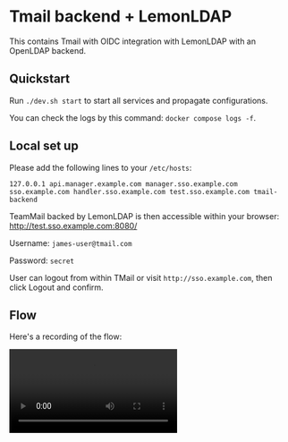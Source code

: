# Tmail backend + LemonLDAP

This contains Tmail with OIDC integration with LemonLDAP with an OpenLDAP backend.

## Quickstart

Run `./dev.sh start` to start all services and propagate configurations.

You can check the logs by this command: `docker compose logs -f`.

## Local set up

Please add the following lines to your `/etc/hosts`:

```
127.0.0.1 api.manager.example.com manager.sso.example.com sso.example.com handler.sso.example.com test.sso.example.com tmail-backend
```

TeamMail backed by LemonLDAP is then accessible within your browser: http://test.sso.example.com:8080/

Username: `james-user@tmail.com`

Password: `secret`

User can logout from within TMail or visit `http://sso.example.com`, then click Logout and confirm.

## Flow

Here's a recording of the flow:

![](./media/OIDC-flow.mp4)